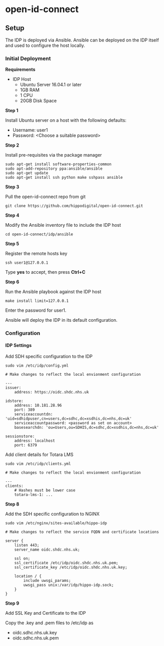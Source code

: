 # open-id-connect

## Setup

The IDP is deployed via Ansible.  Ansible can be deployed on the IDP itself and used to configure the host locally.

### Initial Deployment

**Requirements**

 - IDP Host
   - Ubuntu Server 16.04.1 or later
   - 1GB RAM
   - 1 CPU
   - 20GB Disk Space

   
**Step 1**

Install Ubuntu server on a host with the following defaults:

 - Username: user1
 - Password: \<Choose a suitable password\>

 
**Step 2**

Install pre-requisites via the package manager

````
sudo apt-get install software-properties-common
sudo apt-add-repository ppa:ansible/ansible
sudo apt-get update
sudo apt-get install ssh python make sshpass ansible
````

**Step 3**

Pull the open-id-connect repo from git

````
git clone https://github.com/hippodigital/open-id-connect.git
````

**Step 4**

Modify the Ansible inventory file to include the IDP host

````
cd open-id-connect/idp/ansible
````

**Step 5**

Register the remote hosts key

````
ssh user1@127.0.0.1
````

Type **yes** to accept, then press **Ctrl+C**

**Step 6**

Run the Ansible playbook against the IDP host

````
make install limit=127.0.0.1
````

Enter the password for user1.

Ansible will deploy the IDP in its default configuration.


### Configuration


#### IDP Settings

Add SDH specific configuration to the IDP

````
sudo vim /etc/idp/config.yml

# Make changes to reflect the local envionment configuration

---
issuer:
    address: https://oidc.shdc.nhs.uk

idstore:
    address: 10.181.28.96
    port: 389
    serviceaccountdn: 'uid=sdhidpuser,cn=users,dc=sdhc,dc=xsdhis,dc=nhs,dc=uk'
    serviceaccountpassword: <password as set on account>
    basesearchdn: 'ou=Users,ou=SDHIS,dc=sdhc,dc=xsdhis,dc=nhs,dc=uk'

sessionstore:
    address: localhost
    port: 6379
````

Add client details for Totara LMS

````
sudo vim /etc/idp/clients.yml

# Make changes to reflect the local envionment configuration

---
clients:
    # Hashes must be lower case
    totara-lms-1: ...

````

**Step 8**

Add the SDH specific configuration to NGINX

````
sudo vim /etc/nginx/sites-available/hippo-idp

# Make changes to reflect the service FQDN and certificate locations

server {
    listen 443;
    server_name oidc.shdc.nhs.uk;

    ssl on;
    ssl_certificate /etc/idp/oidc.shdc.nhs.uk.pem;
    ssl_certificate_key /etc/idp/oidc.shdc.nhs.uk.key;

    location / {
        include uwsgi_params;
        uwsgi_pass unix:/var/idp/hippo-idp.sock;
    }
}
````


**Step 9**

Add SSL Key and Certificate to the IDP

Copy the .key and .pem files to /etc/idp as

* oidc.sdhc.nhs.uk.key
* oidc.sdhc.nhs.uk.pem





